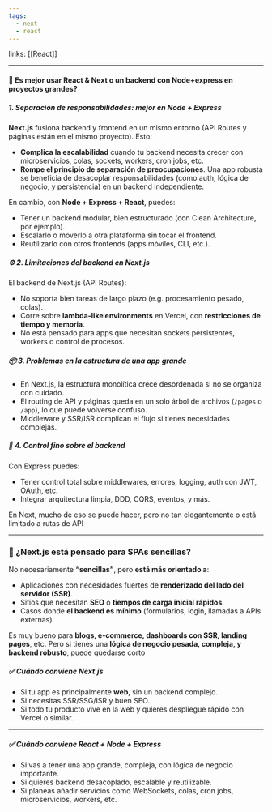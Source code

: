 ```yaml
---
tags:
  - next
  - react
---
```

links: [[React]]

---
#### 🧱 Es mejor usar React & Next o un backend con Node+express en proyectos grandes?


#####  1. **Separación de responsabilidades: mejor en Node + Express**

**Next.js** fusiona backend y frontend en un mismo entorno (API Routes y páginas están en el mismo proyecto). Esto:

-  **Complica la escalabilidad** cuando tu backend necesita crecer con microservicios, colas, sockets, workers, cron jobs, etc.
-  **Rompe el principio de separación de preocupaciones**. Una app robusta se beneficia de desacoplar responsabilidades (como auth, lógica de negocio, y persistencia) en un backend independiente.

 En cambio, con **Node + Express + React**, puedes:

-  Tener un backend modular, bien estructurado (con Clean Architecture, por ejemplo).
-  Escalarlo o moverlo a otra plataforma sin tocar el frontend.
-  Reutilizarlo con otros frontends (apps móviles, CLI, etc.).

##### ⚙️ 2. **Limitaciones del backend en Next.js**

El backend de Next.js (API Routes):

-  No soporta bien tareas de largo plazo (e.g. procesamiento pesado, colas).
-  Corre sobre **lambda-like environments** en Vercel, con **restricciones de tiempo y memoria**.
-  No está pensado para apps que necesitan sockets persistentes, workers o control de procesos.

##### 📦 3. **Problemas en la estructura de una app grande**

-  En Next.js, la estructura monolítica crece desordenada si no se organiza con cuidado.
-  El routing de API y páginas queda en un solo árbol de archivos (`/pages` o `/app`), lo que puede volverse confuso.
-  Middleware y SSR/ISR complican el flujo si tienes necesidades complejas.

##### 🔐 4. **Control fino sobre el backend**

Con Express puedes:

-  Tener control total sobre middlewares, errores, logging, auth con JWT, OAuth, etc.
-  Integrar arquitectura limpia, DDD, CQRS, eventos, y más.

En Next, mucho de eso se puede hacer, pero no tan elegantemente o está limitado a rutas de API

---
### 🧠 ¿Next.js está pensado para SPAs sencillas?

No necesariamente **“sencillas”**, pero **está más orientado a**:

-  Aplicaciones con necesidades fuertes de **renderizado del lado del servidor (SSR)**.
-  Sitios que necesitan **SEO** o **tiempos de carga inicial rápidos**.
-  Casos donde **el backend es mínimo** (formularios, login, llamadas a APIs externas).

Es muy bueno para **blogs, e-commerce, dashboards con SSR, landing pages**, etc. Pero si tienes una **lógica de negocio pesada, compleja, y backend robusto**, puede quedarse corto

##### ✅ Cuándo conviene **Next.js**

-  Si tu app es principalmente **web**, sin un backend complejo.
-  Si necesitas SSR/SSG/ISR y buen SEO.
-  Si todo tu producto vive en la web y quieres despliegue rápido con Vercel o similar.

---

##### ✅ Cuándo conviene **React + Node + Express**

-  Si vas a tener una app grande, compleja, con lógica de negocio importante.
-  Si quieres backend desacoplado, escalable y reutilizable.
-  Si planeas añadir servicios como WebSockets, colas, cron jobs, microservicios, workers, etc.